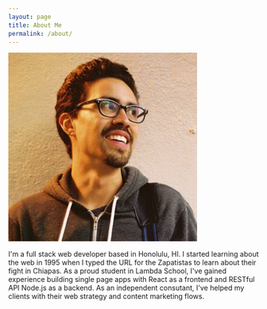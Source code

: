 ```yaml
---
layout: page
title: About Me
permalink: /about/
---
```

![Roberto Delgado Profile Picture](/img/rd_profile.png)  

I'm a full stack web developer based in Honolulu, HI. I started learning about the web in 1995 when I typed the URL for the Zapatistas to learn about their fight in Chiapas. As a proud student in Lambda School, I've gained experience building single page apps with React as a frontend and RESTful API Node.js as a backend. As an independent consutant, I've helped my clients with their web strategy and content marketing flows. 
